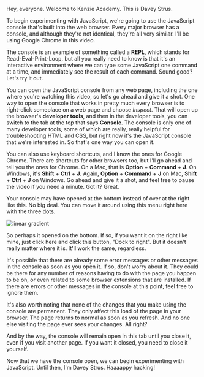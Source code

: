 Hey, everyone. Welcome to Kenzie Academy. This is Davey Strus.

To begin experimenting with JavaScript, we're going to use the JavaScript console that's built into the web browser. Every major browser has a console, and although they're not identical, they're all very similar. I'll be using Google Chrome in this video.

The console is an example of something called a **REPL**, which stands for Read-Eval-Print-Loop, but all you really need to know is that it's an interactive environment where we can type some JavaScript one command at a time, and immediately see the result of each command. Sound good? Let's try it out.

You can open the JavaScript console from any web page, including the one where you're watching this video, so let's go ahead and give it a shot. One way to open the console that works in pretty much every browser is to right-click someplace on a web page and choose _Inspect_. That will open up the browser's **developer tools**, and then in the developer tools, you can switch to the tab at the top that says **Console**. The console is only one of many developer tools, some of which are really, really helpful for troubleshooting HTML and CSS, but right now it's the JavaScript console that we're interested in. So that's one way you can open it.

You can also use keyboard shortcuts, and I know the ones for Google Chrome. There are shortcuts for other browsers too, but I'll go ahead and tell you the ones for Chrome. On a Mac, that is **Option** + **Command** + **J**. On Windows, it's **Shift** + **Ctrl** + **J**. Again, **Option** + **Command** + **J** on Mac, **Shift** + **Ctrl** + **J** on Windows. Go ahead and give it a shot, and feel free to pause the video if you need a minute. Got it? Great.

Your console may have opened at the bottom instead of over at the right like this. No big deal. You can move it around using this menu right here with the three dots.

![linear gradient](https://cdn.jsdelivr.net/gh/dstrus/lesson-transcripts/assets/dev-menu.png)

So perhaps it opened on the bottom. If so, if you want it on the right like mine, just click here and click this button, "Dock to right". But it doesn't really matter where it is. It'll work the same, regardless.

It's possible that there are already some error messages or other messages in the console as soon as you open it. If so, don't worry about it. They could be there for any number of reasons having to do with the page you happen to be on, or even related to some browser extensions that are installed. If there are errors or other messages in the console at this point, feel free to ignore them.

It's also worth noting that none of the changes that you make using the console are permanent. They only affect this load of the page in your browser. The page returns to normal as soon as you refresh. And no one else visiting the page ever sees your changes. All right?

And by the way, the console will remain open in this tab until you close it, even if you visit another page. If you want it closed, you need to close it yourself.

Now that we have the console open, we can begin experimenting with JavaScript. Until then, I'm Davey Strus. Haaaappy hacking!
